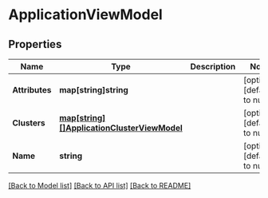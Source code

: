 # ApplicationViewModel

## Properties
Name | Type | Description | Notes
------------ | ------------- | ------------- | -------------
**Attributes** | **map[string]string** |  | [optional] [default to null]
**Clusters** | [**map[string][]ApplicationClusterViewModel**](array.md) |  | [optional] [default to null]
**Name** | **string** |  | [optional] [default to null]

[[Back to Model list]](../README.md#documentation-for-models) [[Back to API list]](../README.md#documentation-for-api-endpoints) [[Back to README]](../README.md)


